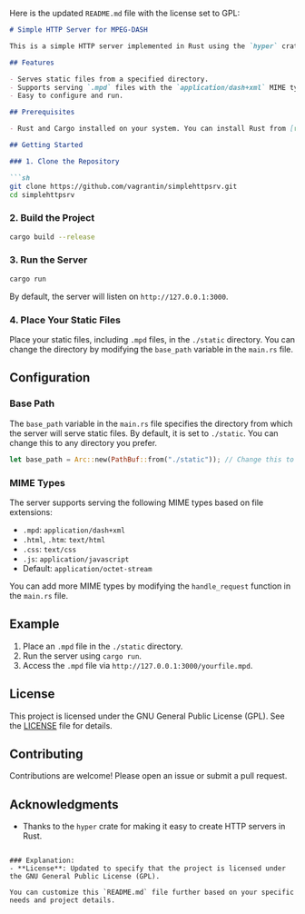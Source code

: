 Here is the updated `README.md` file with the license set to GPL:

```markdown
# Simple HTTP Server for MPEG-DASH

This is a simple HTTP server implemented in Rust using the `hyper` crate. The server is capable of serving static files, including `.mpd` files for MPEG-DASH streaming, with the correct MIME type.

## Features

- Serves static files from a specified directory.
- Supports serving `.mpd` files with the `application/dash+xml` MIME type.
- Easy to configure and run.

## Prerequisites

- Rust and Cargo installed on your system. You can install Rust from [rust-lang.org](https://www.rust-lang.org/).

## Getting Started

### 1. Clone the Repository

```sh
git clone https://github.com/vagrantin/simplehttpsrv.git
cd simplehttpsrv
```

### 2. Build the Project

```sh
cargo build --release
```

### 3. Run the Server

```sh
cargo run
```

By default, the server will listen on `http://127.0.0.1:3000`.

### 4. Place Your Static Files

Place your static files, including `.mpd` files, in the `./static` directory. You can change the directory by modifying the `base_path` variable in the `main.rs` file.

## Configuration

### Base Path

The `base_path` variable in the `main.rs` file specifies the directory from which the server will serve static files. By default, it is set to `./static`. You can change this to any directory you prefer.

```rust
let base_path = Arc::new(PathBuf::from("./static")); // Change this to your static files directory
```

### MIME Types

The server supports serving the following MIME types based on file extensions:

- `.mpd`: `application/dash+xml`
- `.html`, `.htm`: `text/html`
- `.css`: `text/css`
- `.js`: `application/javascript`
- Default: `application/octet-stream`

You can add more MIME types by modifying the `handle_request` function in the `main.rs` file.

## Example

1. Place an `.mpd` file in the `./static` directory.
2. Run the server using `cargo run`.
3. Access the `.mpd` file via `http://127.0.0.1:3000/yourfile.mpd`.

## License

This project is licensed under the GNU General Public License (GPL). See the [LICENSE](LICENSE) file for details.

## Contributing

Contributions are welcome! Please open an issue or submit a pull request.

## Acknowledgments

- Thanks to the `hyper` crate for making it easy to create HTTP servers in Rust.

```

### Explanation:
- **License**: Updated to specify that the project is licensed under the GNU General Public License (GPL).

You can customize this `README.md` file further based on your specific needs and project details.
